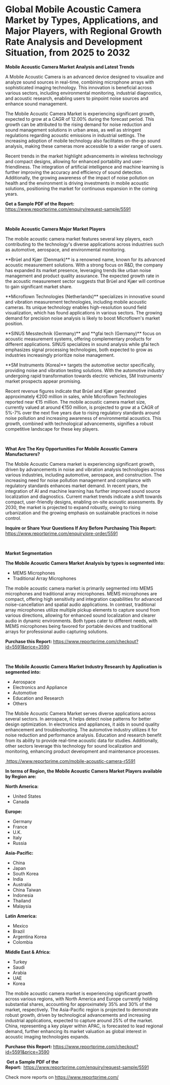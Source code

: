 <p><h1>Global Mobile Acoustic Camera Market by Types, Applications, and Major Players, with Regional Growth Rate Analysis and Development Situation, from 2025 to 2032</h1></p><p><strong>Mobile Acoustic Camera Market Analysis and Latest Trends</strong></p>
<p><p>A Mobile Acoustic Camera is an advanced device designed to visualize and analyze sound sources in real-time, combining microphone arrays with sophisticated imaging technology. This innovation is beneficial across various sectors, including environmental monitoring, industrial diagnostics, and acoustic research, enabling users to pinpoint noise sources and enhance sound management.</p><p>The Mobile Acoustic Camera Market is experiencing significant growth, expected to grow at a CAGR of 12.00% during the forecast period. This growth can be attributed to the rising demand for noise reduction and sound management solutions in urban areas, as well as stringent regulations regarding acoustic emissions in industrial settings. The increasing adoption of mobile technology also facilitates on-the-go sound analysis, making these cameras more accessible to a wider range of users.</p><p>Recent trends in the market highlight advancements in wireless technology and compact designs, allowing for enhanced portability and user-friendliness. The integration of artificial intelligence and machine learning is further improving the accuracy and efficiency of sound detection. Additionally, the growing awareness of the impact of noise pollution on health and the environment is driving investments in mobile acoustic solutions, positioning the market for continuous expansion in the coming years.</p></p>
<p><strong>Get a Sample PDF of the Report:&nbsp;</strong> <a href="https://www.reportprime.com/enquiry/request-sample/5591?utm_campaign=2463&utm_medium=2&utm_source=Github&utm_content=ia&utm_term=19032025&utm_id=mobile-acoustic-camera">https://www.reportprime.com/enquiry/request-sample/5591</a></p>
<p>&nbsp;</p>
<p><strong>Mobile Acoustic Camera Major Market Players</strong></p>
<p><p>The mobile acoustic camera market features several key players, each contributing to the technology's diverse applications across industries such as automotive, aerospace, and environmental monitoring.</p><p>**Brüel and Kjær (Denmark)** is a renowned name, known for its advanced acoustic measurement solutions. With a strong focus on R&D, the company has expanded its market presence, leveraging trends like urban noise management and product quality assurance. The expected growth rate in the acoustic measurement sector suggests that Brüel and Kjær will continue to gain significant market share.</p><p>**Microflown Technologies (Netherlands)** specializes in innovative sound and vibration measurement technologies, including mobile acoustic cameras. Its unique technology enables high-resolution sound field visualization, which has found applications in various sectors. The growing demand for precision noise analysis is likely to boost Microflown's market position.</p><p>**SINUS Messtechnik (Germany)** and **gfai tech (Germany)** focus on acoustic measurement systems, offering complementary products for different applications. SINUS specializes in sound analysis while gfai tech emphasizes signal processing technologies, both expected to grow as industries increasingly prioritize noise management.</p><p>**SM Instruments (Korea)** targets the automotive sector specifically, providing noise and vibration testing solutions. With the automotive industry undergoing rapid transformation towards electric vehicles, SM Instruments’ market prospects appear promising.</p><p>Recent revenue figures indicate that Brüel and Kjær generated approximately €200 million in sales, while Microflown Technologies reported near €15 million. The mobile acoustic camera market size, currently valued at around €150 million, is projected to grow at a CAGR of 5%-7% over the next five years due to rising regulatory standards around noise pollution and increasing awareness of environmental acoustics. This growth, combined with technological advancements, signifies a robust competitive landscape for these key players.</p></p>
<p>&nbsp;</p>
<p><strong>What Are The Key Opportunities For Mobile Acoustic Camera Manufacturers?</strong></p>
<p><p>The Mobile Acoustic Camera market is experiencing significant growth, driven by advancements in noise and vibration analysis technologies across various industries, including automotive, aerospace, and construction. The increasing need for noise pollution management and compliance with regulatory standards enhances market demand. In recent years, the integration of AI and machine learning has further improved sound source localization and diagnostics. Current market trends indicate a shift towards compact, user-friendly designs, enabling on-site acoustic assessments. By 2030, the market is projected to expand robustly, owing to rising urbanization and the growing emphasis on sustainable practices in noise control.</p></p>
<p><strong>Inquire or Share Your Questions If Any Before Purchasing This Report:</strong> <a href="https://www.reportprime.com/enquiry/pre-order/5591?utm_campaign=2463&utm_medium=2&utm_source=Github&utm_content=ia&utm_term=19032025&utm_id=mobile-acoustic-camera">https://www.reportprime.com/enquiry/pre-order/5591</a></p>
<p>&nbsp;</p>
<p><strong>Market Segmentation</strong></p>
<p><strong>The Mobile Acoustic Camera Market Analysis by types is segmented into:</strong></p>
<p><ul><li>MEMS Microphones</li><li>Traditional Array Microphones</li></ul></p>
<p><p>The mobile acoustic camera market is primarily segmented into MEMS microphones and traditional array microphones. MEMS microphones are compact, offering high sensitivity and integration capabilities for advanced noise-cancellation and spatial audio applications. In contrast, traditional array microphones utilize multiple pickup elements to capture sound from various directions, allowing for enhanced sound localization and clearer audio in dynamic environments. Both types cater to different needs, with MEMS microphones being favored for portable devices and traditional arrays for professional audio capturing solutions.</p></p>
<p><strong>Purchase this Report:&nbsp;</strong><a href="https://www.reportprime.com/checkout?id=5591&price=3590&utm_campaign=2463&utm_medium=2&utm_source=Github&utm_content=ia&utm_term=19032025&utm_id=mobile-acoustic-camera">https://www.reportprime.com/checkout?id=5591&price=3590</a></p>
<p>&nbsp;</p>
<p><strong>The Mobile Acoustic Camera Market Industry Research by Application is segmented into:</strong></p>
<p><ul><li>Aerospace</li><li>Electronics and Appliance</li><li>Automotive</li><li>Education and Research</li><li>Others</li></ul></p>
<p><p>The Mobile Acoustic Camera Market serves diverse applications across several sectors. In aerospace, it helps detect noise patterns for better design optimization. In electronics and appliances, it aids in sound quality enhancement and troubleshooting. The automotive industry utilizes it for noise reduction and performance analysis. Education and research benefit from its ability to provide real-time acoustic data for studies. Additionally, other sectors leverage this technology for sound localization and monitoring, enhancing product development and maintenance processes.</p></p>
<p><a href="https://www.reportprime.com/mobile-acoustic-camera-r5591?utm_campaign=2463&utm_medium=2&utm_source=Github&utm_content=ia&utm_term=19032025&utm_id=mobile-acoustic-camera">&nbsp;https://www.reportprime.com/mobile-acoustic-camera-r5591</a></p>
<p><strong>In terms of Region, the Mobile Acoustic Camera Market Players available by Region are:</strong></p>
<p>
    <p> <strong> North America: </strong>
        <ul>
            <li>United States</li>
            <li>Canada</li>
        </ul>
        </p> 
    <p> <strong> Europe: </strong>
        <ul>
            <li>Germany</li>
            <li>France</li>
            <li>U.K.</li>
            <li>Italy</li>
            <li>Russia</li>
        </ul>
        </p> 
    <p> <strong> Asia-Pacific: </strong>
        <ul>
            <li>China</li>
            <li>Japan</li>
            <li>South Korea</li>
            <li>India</li>
            <li>Australia</li>
            <li>China Taiwan</li>
            <li>Indonesia</li>
            <li>Thailand</li>
            <li>Malaysia</li>
        </ul>
        </p> 
    <p> <strong> Latin America: </strong>
        <ul>
            <li>Mexico</li>
            <li>Brazil</li>
            <li>Argentina Korea</li>
            <li>Colombia</li>
        </ul>
        </p> 
    <p> <strong> Middle East & Africa: </strong>
        <ul>
            <li>Turkey</li>
            <li>Saudi</li>
            <li>Arabia</li>
            <li>UAE</li>
            <li>Korea</li>
        </ul>
    </p>
    </p>
<p><p>The mobile acoustic camera market is experiencing significant growth across various regions, with North America and Europe currently holding substantial shares, accounting for approximately 35% and 30% of the market, respectively. The Asia-Pacific region is projected to demonstrate robust growth, driven by technological advancements and increasing industrial applications, expected to capture around 25% of the market. China, representing a key player within APAC, is forecasted to lead regional demand, further enhancing its market valuation as global interest in acoustic imaging technologies expands.</p></p>
<p><strong>Purchase this Report: </strong><a href="https://www.reportprime.com/checkout?id=5591&price=3590&utm_campaign=2463&utm_medium=2&utm_source=Github&utm_content=ia&utm_term=19032025&utm_id=mobile-acoustic-camera">https://www.reportprime.com/checkout?id=5591&price=3590</a></p>
<p>&nbsp;<strong>Get a Sample PDF of the Report:&nbsp;&nbsp;</strong><a href="https://www.reportprime.com/enquiry/request-sample/5591?utm_campaign=2463&utm_medium=2&utm_source=Github&utm_content=ia&utm_term=19032025&utm_id=mobile-acoustic-camera">https://www.reportprime.com/enquiry/request-sample/5591</a></p>
<p><strong></strong></p>
<p>Check more reports on <a href="https://www.reportprime.com/?utm_campaign=2463&utm_medium=2&utm_source=Github&utm_content=ia&utm_term=19032025&utm_id=mobile-acoustic-camera">https://www.reportprime.com/</a></p>